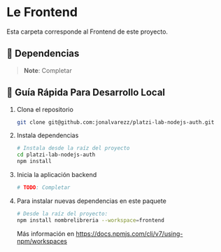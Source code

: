 # Le Frontend

Esta carpeta corresponde al Frontend de este proyecto.

## 🚗 Dependencias

> **Note**: Completar

## 🤖 Guía Rápida Para Desarrollo Local

1. Clona el repositorio

   ```sh
   git clone git@github.com:jonalvarezz/platzi-lab-nodejs-auth.git
   ```

1. Instala dependencias

   ```sh
   # Instala desde la raíz del proyecto
   cd platzi-lab-nodejs-auth
   npm install
   ```

1. Inicia la aplicación backend

   ```sh
   # TODO: Completar
   ```

1. Para instalar nuevas dependencias en este paquete

   ```sh
   # Desde la raíz del proyecto:
   npm install nombrelibreria --workspace=frontend
   ```

   Más información en https://docs.npmjs.com/cli/v7/using-npm/workspaces
